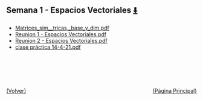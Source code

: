 
<html>
<body>
<h2>Semana 1 - Espacios Vectoriales <a href="https://downgit.github.io/#/home?url=https://github.com/Apuntes-FIUBA/Apuntes-Electronica/tree/main/81 - Matemática/8102 - Algebra II/Clases Vargas/1 - Espacios Vectoriales/Semana 1 - Espacios Vectoriales" style="font-size:20px">  ⬇️ </a></h2>
<ul>
    <li><a href="Matrices_sim__tricas,_base_y_dim.pdf">Matrices_sim__tricas,_base_y_dim.pdf</a></li>
    <li><a href="Reunion 1 - Espacios Vectoriales.pdf">Reunion 1 - Espacios Vectoriales.pdf</a></li>
    <li><a href="Reunion 2 - Espacios Vectoriales.pdf">Reunion 2 - Espacios Vectoriales.pdf</a></li>
    <li><a href="clase práctica 14-4-21.pdf">clase práctica 14-4-21.pdf</a></li>
</ul>
</body>
</html>


































<br><br><br><br><br><a href="../" style="float: left">(Volver)</a> <a href="https://apuntes-fiuba.github.io/Apuntes-Electronica" style="float: right">(Página Principal)</a>
